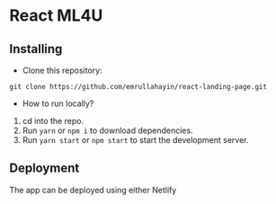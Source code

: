 # React ML4U

## Installing

- Clone this repository:

```
git clone https://github.com/emrullahayin/react-landing-page.git
```

- How to run locally?

1. cd into the repo.
2. Run `yarn` or `npm i` to download dependencies.
3. Run `yarn start` or `npm start` to start the development server.

## Deployment

The app can be deployed using either Netlify
